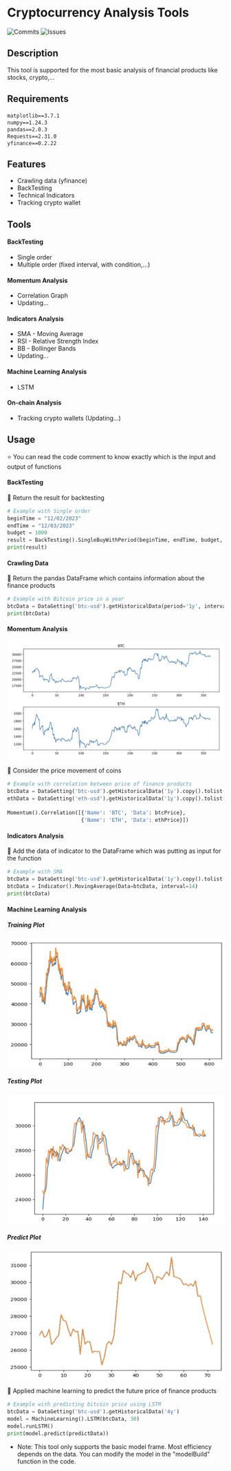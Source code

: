 # Cryptocurrency Analysis Tools

![Commits](https://badgen.net/github/commits/LongSei/CryptoAnalysisTool)
![Issues](https://badgen.net/github/issues/LongSei/CryptoAnalysisTool)

## Description
This tool is supported for the most basic analysis of financial products like stocks, crypto,...

## Requirements
```
matplotlib==3.7.1
numpy==1.24.3
pandas==2.0.3
Requests==2.31.0
yfinance==0.2.22
```
## Features
- Crawling data (yfinance)
- BackTesting
- Technical Indicators
- Tracking crypto wallet

## Tools 
#### BackTesting
- Single order
- Multiple order (fixed interval, with condition,...)

#### Momentum Analysis
- Correlation Graph
- Updating...

#### Indicators Analysis
- SMA - Moving Average
- RSI - Relative Strength Index 
- BB - Bollinger Bands
- Updating...
<!-- Future feature -->
#### Machine Learning Analysis 
- LSTM 
<!-- #### On-chain Analysis -->
<!-- #### News Analysis -->

#### On-chain Analysis
- Tracking crypto wallets (Updating...)

## Usage
:star: You can read the code comment to know exactly which is the input and output of functions

#### BackTesting
:thought_balloon: Return the result for backtesting
``` python
# Example with Single order
beginTime = "12/02/2023"
endTime = "12/03/2023"
budget = 1000
result = BackTesting().SingleBuyWithPeriod(beginTime, endTime, budget, 'btc-usd')
print(result)
```

#### Crawling Data
:thought_balloon: Return the pandas DataFrame which contains information about the finance products
``` python
# Example with Bitcoin price in a year
btcData = DataGetting('btc-usd').getHistoricalData(period='1y', interval='1d')
print(btcData)
```

#### Momentum Analysis
![plot](/img/Momentum/CorrelationTest.png)

:thought_balloon: Consider the price movement of coins
``` python
# Example with correlation between price of finance products
btcData = DataGetting('btc-usd').getHistoricalData('1y').copy().tolist()
ethData = DataGetting('eth-usd').getHistoricalData('1y').copy().tolist()

Momentum().Correlation([{'Name': 'BTC', 'Data': btcPrice}, 
                        {'Name': 'ETH', 'Data': ethPrice}])
```

#### Indicators Analysis
:thought_balloon: Add the data of indicator to the DataFrame which was putting as input for the function
``` python
# Example with SMA
btcData = DataGetting('btc-usd').getHistoricalData('1y').copy().tolist()
btcData = Indicator().MovingAverage(Data=btcData, interval=14)
print(btcData)
```

#### Machine Learning Analysis
##### Training Plot
<img src="/img/Machine%20Learning/LSTM/TrainGraph.png" width = "550" height = "300"/>

##### Testing Plot
<img src="/img/Machine%20Learning/LSTM/TestGraph.png" width = "550" height = "300"/>

##### Predict Plot
<img src="/img/Machine%20Learning/LSTM/PredictGraph.png" width = "550" height = "300"/>

:thought_balloon: Applied machine learning to predict the future price of finance products

``` python
# Example with predicting bitcoin price using LSTM
btcData = DataGetting('btc-usd').getHistoricalData('4y')
model = MachineLearning().LSTM(btcData, 30)
model.runLSTM()
print(model.predict(predictData))
```

- Note: This tool only supports the basic model frame. Most efficiency depends on the data. You can modify the model in the "modelBuild" function in the code.
